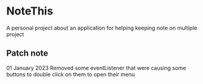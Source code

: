# NoteThis
A personal project about an application for helping keeping note on multiple project


## Patch note

01 January 2023
Removed some eventListener that were causing some buttons to double click on them to open their menu